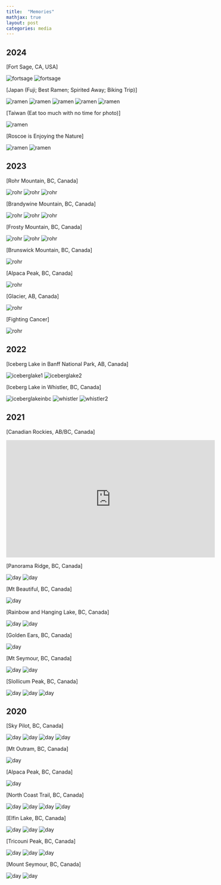 ```yaml
---
title:  "Memories"
mathjax: true
layout: post
categories: media
---
```

## 2024
[Fort Sage, CA, USA]

![fortsage](/assets/fortsage2.jpg)
![fortsage](/assets/sapolite.jpg)

[Japan (Fuji; Best Ramen; Spirited Away; Biking Trip)]

![ramen](/assets/mtfuji.jpg)
![ramen](/assets/ramen.jpg)
![ramen](/assets/spiritedaway.jpg)
![ramen](/assets/japanbike.jpg)
![ramen](/assets/japanbike2.jpg)

[Taiwan (Eat too much with no time for photo)]

![ramen](/assets/taiwanmango.jpg)

[Roscoe is Enjoying the Nature]

![ramen](/assets/roscoe2.jpg)
![ramen](/assets/roscoe.jpg)

## 2023
[Rohr Mountain, BC, Canada]

![rohr](/assets/rohr.jpg)
![rohr](/assets/rohr2.jpg)
![rohr](/assets/rohr3.jpg)

[Brandywine Mountain, BC, Canada]

![rohr](/assets/brandywine.jpg)
![rohr](/assets/brandywine2.jpg)
![rohr](/assets/brandywine3.jpg)

[Frosty Mountain, BC, Canada]

![rohr](/assets/frosty.jpg)
![rohr](/assets/frosty2.jpg)
![rohr](/assets/frosty3.jpg)

[Brunswick Mountain, BC, Canada]

![rohr](/assets/brunswick.jpg)

[Alpaca Peak, BC, Canada]

![rohr](/assets/alpaca.jpg)

[Glacier, AB, Canada]

![rohr](/assets/glacier.jpg)

[Fighting Cancer]

![rohr](/assets/surgery.jpg)

## 2022

[Iceberg Lake in Banff National Park, AB, Canada]

![iceberglake1](/assets/iceberglake1.jpg)
![iceberglake2](/assets/iceberglake2.jpg)

[Iceberg Lake in Whistler, BC, Canada]

![iceberglakeinbc](/assets/iceberglakeinbc.jpg)
![whistler](/assets/whistler.jpg)
![whistler2](/assets/whistler2.jpg)

## 2021

[Canadian Rockies, AB/BC, Canada]

<iframe width="560" height="315" src="https://www.youtube.com/embed/prqpy1ecI2k?si=iZ9SdEf19mryxd2O" title="YouTube video player" frameborder="0" allow="accelerometer; autoplay; clipboard-write; encrypted-media; gyroscope; picture-in-picture; web-share" referrerpolicy="strict-origin-when-cross-origin" allowfullscreen></iframe>

[Panorama Ridge, BC, Canada]

![day](/assets/panaromaridge.jpg)
![day](/assets/evening.jpg)

[Mt Beautiful, BC, Canada]

![day](/assets/mtbeautiful.jpg)

[Rainbow and Hanging Lake, BC, Canada]

![day](/assets/rainbowlake.jpg)
![day](/assets/snowbath.jpg)

[Golden Ears, BC, Canada]

![day](/assets/goldenears.jpg)

[Mt Seymour, BC, Canada]

![day](/assets/seymour1.jpg)
![day](/assets/Seymour2.jpg)

[Slollicum Peak, BC, Canada]

![day](/assets/SlollicumPeak1.jpg)
![day](/assets/tentslollicumpeak.jpg)
![day](/assets/bbqslollicumpeak.jpg)

## 2020

[Sky Pilot, BC, Canada]

![day](/assets/26.jpg)
![day](/assets/27.jpg)
![day](/assets/14.jpg)
![day](/assets/13.jpg)

[Mt Outram, BC, Canada]

![day](/assets/3.jpg)

[Alpaca Peak, BC, Canada]

![day](/assets/1.jpg)

[North Coast Trail, BC, Canada]

![day](/assets/9.jpg)
![day](/assets/7.jpg)
![day](/assets/6.jpg)
![day](/assets/4.jpg)

[Elfin Lake, BC, Canada]

![day](/assets/23.jpg)
![day](/assets/22.jpg)
![day](/assets/21.jpg)

[Tricouni Peak, BC, Canada]

![day](/assets/19.jpg)
![day](/assets/18.jpg)
![day](/assets/17.jpg)

[Mount Seymour, BC, Canada]

![day](/assets/24.jpg)
![day](/assets/25.jpg)
